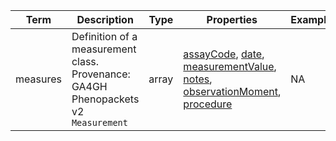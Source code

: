|Term | Description | Type | Properties | Example | Enum|
| ---| ---| ---| ---| ---| --- |
| measures | Definition of a measurement class. Provenance: GA4GH Phenopackets v2 `Measurement` | array | [assayCode](./assayCode.md), [date](./date.md), [measurementValue](./measurementValue.md), [notes](./notes.md), [observationMoment](./observationMoment.md), [procedure](./procedure.md) | NA | NA|
